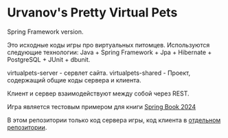 Urvanov's Pretty Virtual Pets
=============================

Spring Framework version.

Это исходные коды игры про виртуальных питомцев. 
Используются следующие технологии:
Java + Spring Framework + Jpa + Hibernate + PostgreSQL + JUnit + dbunit.

virtualpets-server - сервлет сайта. 
virtualpets-shared - Проект, содержащий общие коды сервера и клиента.

Клиент и сервер взаимодействуют между собой через REST.


Игра является тестовым примером для книги [Spring Book 2024](https://urvanov.ru/%d0%ba%d0%bd%d0%b8%d0%b3%d0%b8/spring-book-2024/)

В этом репозитории только код сервера игры, код клиента в [отдельном репозитории](https://github.com/urvanov-ru/virtualpets-client-js).

